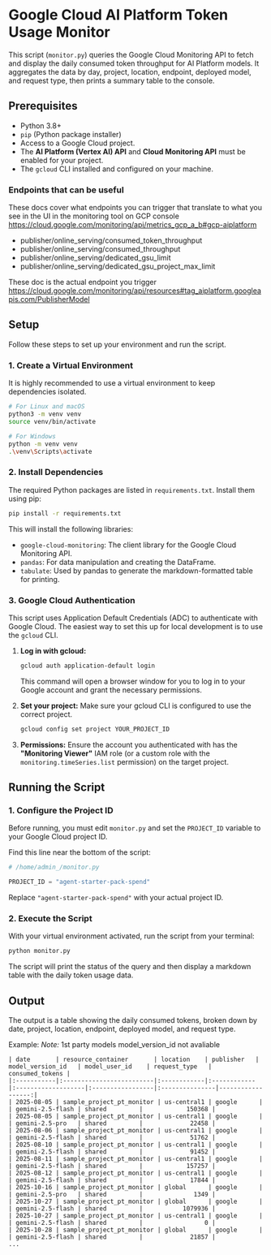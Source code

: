 # Google Cloud AI Platform Token Usage Monitor

This script (`monitor.py`) queries the Google Cloud Monitoring API to fetch and display the daily consumed token throughput for AI Platform models. It aggregates the data by day, project, location, endpoint, deployed model, and request type, then prints a summary table to the console.

## Prerequisites

*   Python 3.8+
*   `pip` (Python package installer)
*   Access to a Google Cloud project.
*   The **AI Platform (Vertex AI) API** and **Cloud Monitoring API** must be enabled for your project.
*   The `gcloud` CLI installed and configured on your machine.

### Endpoints that can be useful
These docs cover what endpoints you can trigger that translate to what you see in the UI in the monitoring tool on GCP console
https://cloud.google.com/monitoring/api/metrics_gcp_a_b#gcp-aiplatform

*    publisher/online_serving/consumed_token_throughput
*    publisher/online_serving/consumed_throughput
*    publisher/online_serving/dedicated_gsu_limit
*    publisher/online_serving/dedicated_gsu_project_max_limit

These doc is the actual endpoint you trigger 
https://cloud.google.com/monitoring/api/resources#tag_aiplatform.googleapis.com/PublisherModel

## Setup

Follow these steps to set up your environment and run the script.

### 1. Create a Virtual Environment

It is highly recommended to use a virtual environment to keep dependencies isolated.

```bash
# For Linux and macOS
python3 -m venv venv
source venv/bin/activate

# For Windows
python -m venv venv
.\venv\Scripts\activate
```

### 2. Install Dependencies

The required Python packages are listed in `requirements.txt`. Install them using pip:

```bash
pip install -r requirements.txt
```

This will install the following libraries:
*   `google-cloud-monitoring`: The client library for the Google Cloud Monitoring API.
*   `pandas`: For data manipulation and creating the DataFrame.
*   `tabulate`: Used by pandas to generate the markdown-formatted table for printing.

### 3. Google Cloud Authentication

This script uses Application Default Credentials (ADC) to authenticate with Google Cloud. The easiest way to set this up for local development is to use the `gcloud` CLI.

1.  **Log in with gcloud:**

    ```bash
    gcloud auth application-default login
    ```

    This command will open a browser window for you to log in to your Google account and grant the necessary permissions.

2.  **Set your project:**
    Make sure your gcloud CLI is configured to use the correct project.
    ```bash
    gcloud config set project YOUR_PROJECT_ID
    ```

3.  **Permissions:**
    Ensure the account you authenticated with has the **"Monitoring Viewer"** IAM role (or a custom role with the `monitoring.timeSeries.list` permission) on the target project.

## Running the Script

### 1. Configure the Project ID

Before running, you must edit `monitor.py` and set the `PROJECT_ID` variable to your Google Cloud project ID.

Find this line near the bottom of the script:
```python
# /home/admin_/monitor.py

PROJECT_ID = "agent-starter-pack-spend" 
```

Replace `"agent-starter-pack-spend"` with your actual project ID.

### 2. Execute the Script

With your virtual environment activated, run the script from your terminal:

```bash
python monitor.py
```

The script will print the status of the query and then display a markdown table with the daily token usage data.

## Output

The output is a table showing the daily consumed tokens, broken down by date, project, location, endpoint, deployed model, and request type.

Example:
*Note:* 1st party models model_version_id not avaliable

```
| date       | resource_container       | location    | publisher   | model_version_id   | model_user_id    | request_type   |   consumed_tokens |
|:-----------|:-------------------------|:------------|:------------|:-------------------|:-----------------|:---------------|------------------:|
| 2025-08-05 | sample_project_pt_monitor | us-central1 | google      |                    | gemini-2.5-flash | shared         |            150368 |
| 2025-08-05 | sample_project_pt_monitor | us-central1 | google      |                    | gemini-2.5-pro   | shared         |             22458 |
| 2025-08-06 | sample_project_pt_monitor | us-central1 | google      |                    | gemini-2.5-flash | shared         |             51762 |
| 2025-08-10 | sample_project_pt_monitor | us-central1 | google      |                    | gemini-2.5-flash | shared         |             91452 |
| 2025-08-11 | sample_project_pt_monitor | us-central1 | google      |                    | gemini-2.5-flash | shared         |            157257 |
| 2025-08-12 | sample_project_pt_monitor | us-central1 | google      |                    | gemini-2.5-flash | shared         |             17844 |
| 2025-10-16 | sample_project_pt_monitor | global      | google      |                    | gemini-2.5-pro   | shared         |              1349 |
| 2025-10-27 | sample_project_pt_monitor | global      | google      |                    | gemini-2.5-flash | shared         |           1079936 |
| 2025-10-27 | sample_project_pt_monitor | us-central1 | google      |                    | gemini-2.5-flash | shared         |                 0 |
| 2025-10-28 | sample_project_pt_monitor | global      | google      |                    | gemini-2.5-flash | shared         |             21857 |
...
```
